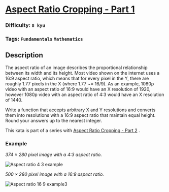 # [Aspect Ratio Cropping - Part 1](https://www.codewars.com/kata/596e4ef7b61e25981200009f)

### Difficulty: `8 kyu`

### Tags: `Fundamentals` `Mathematics`

## Description

The aspect ratio of an image describes the proportional relationship between its width and its height. Most video shown on the internet uses a 16:9 aspect ratio, which means that for every pixel in the Y, there are roughly 1.77 pixels in the X (where 1.77 ~= 16/9). As an example, 1080p video with an aspect ratio of 16:9 would have an X resolution of 1920, however 1080p video with an aspect ratio of 4:3 would have an X resolution of 1440.

Write a function that accepts arbitrary X and Y resolutions and converts them into resolutions with a 16:9 aspect ratio that maintain equal height. Round your answers up to the nearest integer.

This kata is part of a series with [Aspect Ratio Cropping - Part 2](https://www.codewars.com/kata/aspect-ratio-cropping-part-2) .

### Example

*374 × 280 pixel image with a 4:3 aspect ratio.*

![Aspect ratio 4 3 example](https://upload.wikimedia.org/wikipedia/commons/4/43/Aspect_ratio_4_3_example.jpg)

*500 × 280 pixel image with a 16:9 aspect ratio.*

![Aspect ratio 16 9 example3](https://upload.wikimedia.org/wikipedia/commons/2/2c/Aspect_ratio_16_9_example3.jpg)